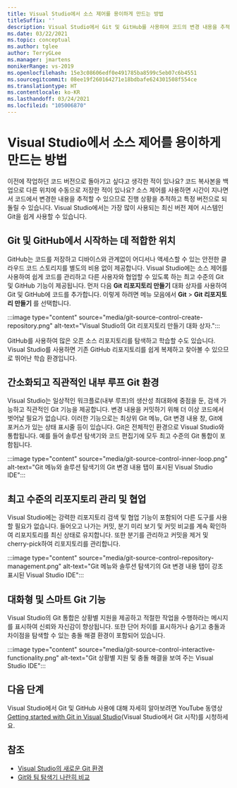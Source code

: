 ```yaml
---
title: Visual Studio에서 소스 제어를 용이하게 만드는 방법
titleSuffix: ''
description: Visual Studio에서 Git 및 GitHub를 사용하여 코드의 변경 내용을 추적하고 필요한 경우 이를 되돌리는 방법을 알아봅니다.
ms.date: 03/22/2021
ms.topic: conceptual
ms.author: tglee
author: TerryGLee
ms.manager: jmartens
monikerRange: vs-2019
ms.openlocfilehash: 15e3c08606edf0e491785ba8599c5eb07c6b4551
ms.sourcegitcommit: 08ee19f260164271e18bdbafe624301508f554ce
ms.translationtype: HT
ms.contentlocale: ko-KR
ms.lasthandoff: 03/24/2021
ms.locfileid: "105006870"
---
```

# <a name="how-visual-studio-makes-source-control-easy"></a>Visual Studio에서 소스 제어를 용이하게 만드는 방법

이전에 작업하던 코드 버전으로 돌아가고 싶다고 생각한 적이 있나요? 코드 복사본을 백업으로 다른 위치에 수동으로 저장한 적이 있나요? 소스 제어를 사용하면 시간이 지나면서 코드에서 변경한 내용을 추적할 수 있으므로 진행 상황을 추적하고 특정 버전으로 되돌릴 수 있습니다. Visual Studio에서는 가장 많이 사용되는 최신 버전 제어 시스템인 Git을 쉽게 사용할 수 있습니다.

## <a name="a-great-place-to-start-with-git--github"></a>Git 및 GitHub에서 시작하는 데 적합한 위치

GitHub는 코드를 저장하고 디바이스와 관계없이 어디서나 액세스할 수 있는 안전한 클라우드 코드 스토리지를 별도의 비용 없이 제공합니다. Visual Studio에는 소스 제어를 사용하여 쉽게 코드를 관리하고 다른 사용자와 협업할 수 있도록 하는 최고 수준의 Git 및 GitHub 기능이 제공됩니다. 먼저 다음 **Git 리포지토리 만들기** 대화 상자를 사용하여 Git 및 GitHub에 코드를 추가합니다. 이렇게 하려면 메뉴 모음에서 **Git** > **Git 리포지토리 만들기** 를 선택합니다.

:::image type="content" source="media/git-source-control-create-repository.png" alt-text="Visual Studio의 Git 리포지토리 만들기 대화 상자.":::

GitHub를 사용하여 많은 오픈 소스 리포지토리를 탐색하고 학습할 수도 있습니다. Visual Studio를 사용하면 기존 GitHub 리포지토리를 쉽게 복제하고 찾아볼 수 있으므로 뛰어난 학습 환경입니다.

## <a name="streamlined-and-intuitive-inner-loop-git-experience"></a>간소화되고 직관적인 내부 루프 Git 환경

Visual Studio는 일상적인 워크플로(내부 루프)의 생산성 최대화에 중점을 둔, 검색 가능하고 직관적인 Git 기능을 제공합니다. 변경 내용을 커밋하기 위해 더 이상 코드에서 벗어날 필요가 없습니다. 이러한 기능으로는 최상위 Git 메뉴, Git 변경 내용 창, Git에 포커스가 있는 상태 표시줄 등이 있습니다. Git은 전체적인 환경으로 Visual Studio와 통합됩니다. 예를 들어 솔루션 탐색기와 코드 편집기에 모두 최고 수준의 Git 통합이 포함됩니다.

:::image type="content" source="media/git-source-control-inner-loop.png" alt-text="Git 메뉴와 솔루션 탐색기의 Git 변경 내용 탭이 표시된 Visual Studio IDE":::

## <a name="first-class-repository-management--collaboration"></a>최고 수준의 리포지토리 관리 및 협업

Visual Studio에는 강력한 리포지토리 검색 및 협업 기능이 포함되어 다른 도구를 사용할 필요가 없습니다. 들어오고 나가는 커밋, 분기 미리 보기 및 커밋 비교를 계속 확인하여 리포지토리를 최신 상태로 유지합니다. 또한 분기를 관리하고 커밋을 제거 및 cherry-pick하여 리포지토리를 관리합니다.

:::image type="content" source="media/git-source-control-repository-management.png" alt-text="Git 메뉴와 솔루션 탐색기의 Git 변경 내용 탭이 강조 표시된 Visual Studio IDE":::

## <a name="interactive--smart-git-functionality"></a>대화형 및 스마트 Git 기능

Visual Studio의 Git 통합은 상황별 지원을 제공하고 적절한 작업을 수행하라는 메시지를 표시하여 신뢰와 자신감이 향상됩니다. 또한 단어 차이를 표시하거나 숨기고 충돌과 차이점을 탐색할 수 있는 충돌 해결 환경이 포함되어 있습니다.

:::image type="content" source="media/git-source-control-interactive-functionality.png" alt-text="Git 상황별 지원 및 충돌 해결을 보여 주는 Visual Studio IDE":::

## <a name="next-steps"></a>다음 단계

Visual Studio에서 Git 및 GitHub 사용에 대해 자세히 알아보려면 YouTube 동영상 [Getting started with Git in Visual Studio](https://www.youtube.com/watch?v=GCZ9x3yqkyc&list=PLReL099Y5nRc-zbaFbf0aNcIamBQujOxP)(Visual Studio에서 Git 시작)를 시청하세요.

## <a name="see-also"></a>참조

- [Visual Studio의 새로운 Git 환경](git-with-visual-studio.md)
- [Git와 팀 탐색기 나란히 비교](git-team-explorer-feature-comparison.md)